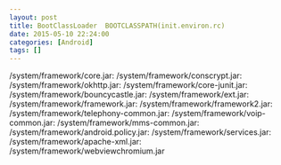 ```yaml
---
layout: post
title: BootClassLoader  BOOTCLASSPATH(init.environ.rc)
date: 2015-05-10 22:24:00
categories: [Android]
tags: []
---
```

/system/framework/core.jar:
/system/framework/conscrypt.jar:
/system/framework/okhttp.jar:
/system/framework/core-junit.jar:
/system/framework/bouncycastle.jar:
/system/framework/ext.jar:
/system/framework/framework.jar:
/system/framework/framework2.jar:
/system/framework/telephony-common.jar:
/system/framework/voip-common.jar:
/system/framework/mms-common.jar:
/system/framework/android.policy.jar:
/system/framework/services.jar:
/system/framework/apache-xml.jar:
/system/framework/webviewchromium.jar
